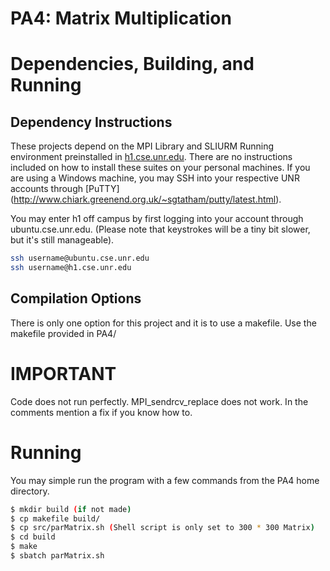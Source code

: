 # PA4: Matrix Multiplication

# Dependencies, Building, and Running

## Dependency Instructions
These projects depend on the MPI Library and SLIURM Running environment preinstalled in [h1.cse.unr.edu](h1.cse.unr.edu).  There are no instructions included on how to install these suites on your personal machines.
If you are using a Windows machine, you may SSH into your respective UNR accounts through [PuTTY] (http://www.chiark.greenend.org.uk/~sgtatham/putty/latest.html).

You may enter h1 off campus by first logging into your account through ubuntu.cse.unr.edu.  (Please note that keystrokes will be a tiny bit slower, but it's still manageable).
```bash
ssh username@ubuntu.cse.unr.edu
ssh username@h1.cse.unr.edu
```

## Compilation Options
There is only one option for this project and it is to use a makefile. Use the makefile provided in PA4/

# IMPORTANT
Code does not run perfectly. MPI_sendrcv_replace does not work. In the comments mention a fix if you know how to.

# Running
You may simple run the program with a few commands from the PA4 home directory.
```bash
$ mkdir build (if not made)
$ cp makefile build/
$ cp src/parMatrix.sh (Shell script is only set to 300 * 300 Matrix)
$ cd build
$ make
$ sbatch parMatrix.sh

```
